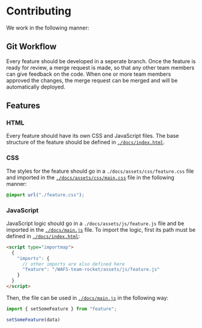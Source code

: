 # Contributing

We work in the following manner:

## Git Workflow

Every feature should be developed in a seperate branch. Once the feature is ready for review, a merge request is made, so that any other team members can give feedback on the code. When one or more team members approved the changes, the merge request can be merged and will be automatically deployed.

## Features

### HTML

Every feature should have its own CSS and JavaScript files. The base structure of the feature should be defined in [`./docs/index.html`](./docs/index.html). 

### CSS

The styles for the feature should go in a `./docs/assets/css/feature.css` file and imported in the [`./docs/assets/css/main.css`](./docs/assets/css/main.css) file in the following manner:

```css
@import url("./feature.css");
```

### JavaScript

JavaScript logic should go in a `./docs/assets/js/feature.js` file and be imported in the [`./docs/main.js`](./docs/main.js) file. To import the logic, first its path must be defined in [`./docs/index.html`](./docs/index.html):

```html
<script type="importmap">
  {
    "imports": {
      // other imports are also defined here
      "feature": "/WAFS-team-rocket/assets/js/feature.js"
    }
  }
</script>
```

Then, the file can be used in [`./docs/main.js`](./docs/main.js) in the following way:

```js
import { setSomeFeature } from "feature";

setSomeFeature(data)
```
